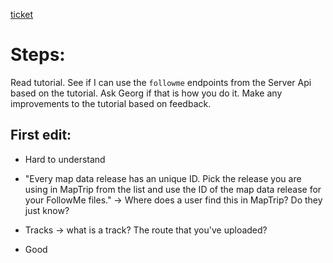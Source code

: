 [ticket](https://jira.it2media.de/browse/INWA-4850?jql=project%20%3D%20INWA%20AND%20component%20%3D%20%22MapTrip%20Server%20API%22)

# Steps:
Read tutorial.
See if I can use the `followme` endpoints from the Server Api based on the tutorial.
Ask Georg if that is how you do it. 
Make any improvements to the tutorial based on feedback. 

## First edit:
- Hard to understand
- "Every map data release has an unique ID. Pick the release you are using in MapTrip from the list and use the ID of the map data release for your FollowMe files." -> Where does a user find this in MapTrip? Do they just know? 
- Tracks -> what is a track? The route that you've uploaded? 

- Good